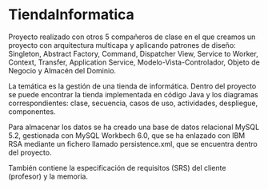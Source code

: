 # TiendaInformatica

Proyecto realizado con otros 5 compañeros de clase en el que creamos un proyecto con arquitectura multicapa y aplicando patrones de diseño: Singleton, Abstract Factory, Command, Dispatcher View, Service to Worker, Context, Transfer, Application Service, Modelo-Vista-Controlador, Objeto de Negocio y Almacén del Dominio.

La temática es la gestión de una tienda de informática. Dentro del proyecto se puede encontrar la tienda implementada en código Java y los diagramas correspondientes: clase, secuencia, casos de uso, actividades, despliegue, componentes.

Para almacenar los datos se ha creado una base de datos relacional MySQL 5.2, gestionada con MySQL Workbech 6.0, que se ha enlazado con IBM RSA mediante un fichero llamado persistence.xml, que se encuentra dentro del proyecto. 

También contiene la especificación de requisitos (SRS) del cliente (profesor) y la memoria.
